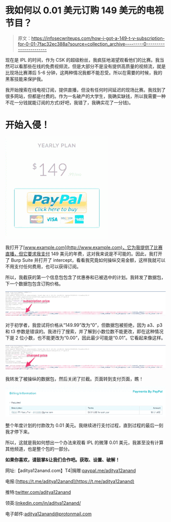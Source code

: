 # 我如何以 0.01 美元订购 149 美元的电视节目？

> 原文：<https://infosecwriteups.com/how-i-got-a-149-t-v-subscription-for-0-01-7fac32ec388a?source=collection_archive---------0----------------------->

现在是 IPL 的时间，作为 CSK 的超级粉丝，我疯狂地渴望观看他们的比赛。我当然可以看那些在线的免费视频流，但是大部分不是没有提供高质量的视频流，就是比现场比赛滞后 5-6 分钟，这两种情况我都不能忍受。所以在需要的时候，我的黑客技能来保护我。

我开始搜索在线电视订阅，提供直播，但没有任何时间延迟的现场比赛。我找到了很多网站，但都是付费的。作为一名破产的大学生，我确实缺钱，所以我需要一种不花一分钱就能订阅的方式(好吧，我错了，我确实花了一分钱)。

# 开始入侵！

![](img/1bad4e66376c9879208a6b358c78ae26.png)

我打开了[www.example.com](http://www.example.com)，它为我提供了比赛直播，但它要求我支付 149 美元的年费，这对我来说是不可能的。因此，我打开了 Burp Suite 并打开了 intercept，看看我究竟如何操纵交易金额，这样我就可以不用支付任何费用，也可以获得订阅。

所以，我截获的第一个信息包包含了优惠券和已被选中的计划。我转发了数据包，下一个数据包包含订购价格。

![](img/87b376686e37bc4bdc75fbc93e432e35.png)

对于初学者，我尝试将价格从“149.99”改为“0”，但数据包被拒绝，因为 a3、p3 和 t3 参数是错误的。我进行了搜索，并了解到小数位数不能更改，即在这种情况下是 2 位小数，也不能更改为“0.00”，因此最少可能是“0.01”。它看起来像这样。

![](img/f8490e547e8d1b2a60eae291abadbbe6.png)

我转发了被操纵的数据包，然后关闭了拦截。页面转到支付页面，瞧！

![](img/784ac3fe8d80e78d78c959213f0e1be4.png)

整个年度计划的付款改为 0.01 美元。我继续进行支付过程，直到过程的最后一刻我才停下来。

所以，这就是我如何想出一个办法来观看 IPL 的微薄 0.01 美元，我甚至没有计算其他频道，也是整个包的一部分。

**如果你喜欢，请鼓掌&让我们合作吧。获取、设置、破解！**

网址:【aditya12anand.com】T4|捐赠:[paypal.me/aditya12anand](https://paypal.me/aditya12anand)

电报:[https://t.me/aditya12anand](https://t.me/aditya12anand)

推特:[twitter.com/aditya12anand](https://twitter.com/aditya12anand?source=post_page---------------------------)

领英:[linkedin.com/in/aditya12anand/](https://www.linkedin.com/in/aditya12anand/?source=post_page---------------------------)

电子邮件:aditya12anand@protonmail.com